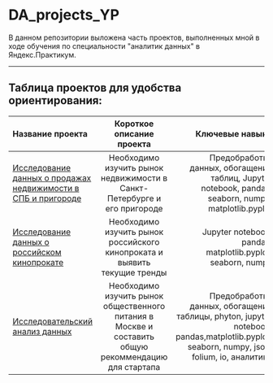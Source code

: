 # DA_projects_YP
В данном репозитории выложена часть проектов, выполненных мной в ходе обучения по специальности "аналитик данных" в Яндекс.Практикум. 

___________________________________________________________________

## Таблица проектов для удобства ориентирования:

|Название проекта                | Короткое описание проекта      |Ключевые навыки       |
|:-------------------------------|:------------------------------:|---------------------:|
|[Исследование данных о продажах недвижимости в СПБ и пригороде](https://github.com/Bezdomnaya-Frosya/DA_projects_YP/tree/main/apartments)|Необходимо изучить рынок недвижимости в Санкт-Петербурге и его пригороде| Предобработка данных, обогащение таблиц, Jupyter notebook, pandas, seaborn, numpy, matplotlib.pyplot|
|[Исследование данных о российском кинопрокате](https://github.com/Bezdomnaya-Frosya/DA_projects_YP/tree/main/Ministry%20of%20Culture)|Необходимо изучить рынок российского кинопроката и выявить текущие тренды|Jupyter notebook, pandas, matplotlib.pyplot,  seaborn, numpy|
|[Исследовательский анализ данных](https://github.com/Bezdomnaya-Frosya/DA_projects_YP/blob/main/Research_analysis/research_analysis.ipynb)|Необходимо изучить рынок общественного питания в Москве и составить общую рекоммендацию для стартапа|Предобработка данных, обогащение таблицы, phyton, jupyter notebook, pandas,matplotlib.pyplot,  seaborn, numpy, json, folium, io, аналитика|
